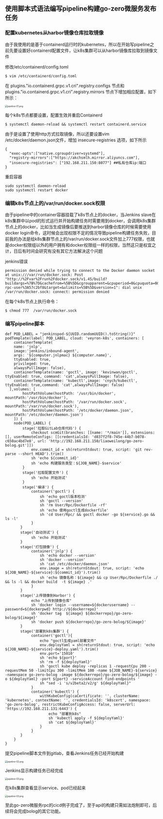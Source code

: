 ## 	使用脚本式语法编写pipeline构建go-zero微服务发布任务

### 配置kubernetes从harbor镜像仓库拉取镜像

由于我使用的是基于containerd运行时的kubernetes，所以在开始写pipeline之前先要设置好containerd配置文件，让k8s集群可以从harbor镜像库拉取到镜像文件

修改/etc/containerd/config.toml

```shell
$ vim /etc/containerd/config.toml
```
在 plugins."io.containerd.grpc.v1.cri".registry.configs 节点和 plugins."io.containerd.grpc.v1.cri".registry.mirrors 节点下增加相应配置，如下所示：

<img src="./images/pipeline/pipeline-01.png" alt="pipeline-01.png" style="zoom:50%;" />

每个k8s节点都要设置，配置生效并重启Containerd

```shell
$ systemctl daemon-reload && systemctl restart containerd.service
```

由于是设置了使用http方式拉取镜像，所以还要设置vim /etc/docker/daemon.json文件，增加 insecure-registries 选项，如下所示

```shell
{
  "exec-opts":["native.cgroupdriver=systemd"],
  "registry-mirrors":["https://akchsmlh.mirror.aliyuncs.com"],
  "insecure-registries": ["192.168.211.150:8077"] ##私有仓库ip:端口
}
```
重启容器

```shell
sudo systemctl daemon-reload  
sudo systemctl restart docker
```

###  编辑k8s节点上的/var/run/docker.sock权限

由于pipeline中的container容器挂载了k8s节点上的docker，当Jenkins slave在k8s集群中以pod的形式运行并开始构建任务时需要用到docker，会调用k8s集群节点上的docker，比如当生成镜像后要推送到harbor镜像仓库的时候需要使用docker login命令，这时候会出现权限不足的情况导致pipeline构建任务失败，目前我的办法是给k8s集群节点上的/var/run/docker.sock文件加上777权限，也就是docker权限组以外的用户拥有和docker权限组一样的权限，当然这只是权宜之计，日后有时间会研究有没有其它方法解决这个问题

jenkins错误

```shell
permission denied while trying to connect to the Docker daemon socket at unix:///var/run/docker.sock: Post "http://%2Fvar%2Frun%2Fdocker.sock/v1.45/build?buildargs=%7B%7D&cachefrom=%5B%5D&cgroupparent=&cpuperiod=0&cpuquota=0&cpusetcpus=&cpusetmems=&cpushares=0&dockerfile=Dockerfile&labels=%7B%7D&memory=0&memswap=0&networkmode=default&rm=1&shmsize=0&t=bolog-rpc-user%3A57c2bf8&target=&ulimits=%5B%5D&version=1": dial unix /var/run/docker.sock: connect: permission denied
```

在每个k8s节点上执行命令：

```shell
$ chmod 777  /var/run/docker.sock
```
### 编写pipeline脚本

```shell
def POD_LABEL = "jenkinspod-${UUID.randomUUID().toString()}"
podTemplate(label: POD_LABEL, cloud: 'veyron-k8s', containers: [
    containerTemplate(
    name: 'jnlp', 
    image:'jenkins/inbound-agent', 
    args: '${computer.jnlpmac} ${computer.name}',
    ttyEnabled: true,
    privileged: true,
    alwaysPullImage: false),
    containerTemplate(name: 'goctl', image: 'kevinwan/goctl', ttyEnabled: true, command: 'cat',alwaysPullImage: false),
    containerTemplate(name: 'kubectl',image: 'cnych/kubectl', ttyEnabled: true,command: 'cat',alwaysPullImage: false)
  ],volumes: [
        hostPathVolume(hostPath: '/usr/bin/docker', mountPath:'/usr/bin/docker'),
        hostPathVolume(hostPath: '/var/run/docker.sock', mountPath:'/var/run/docker.sock'),
        hostPathVolume(hostPath: '/etc/docker/daemon.json', mountPath:'/etc/docker/daemon.json')
    ]) {
    node(POD_LABEL) {
        stage('拉取GitLab仓库代码') {
            checkout scmGit(branches: [[name: '*/main']], extensions: [], userRemoteConfigs: [[credentialsId: 'd837f2f8-745e-44b7-b078-c650ac4bd7e8', url: 'http://192.168.211.150/liaoweilong/go-zero-bolog.git']])
            env.commit_id = sh(returnStdout: true, script: 'git rev-parse --short HEAD').trim()
            sh 'echo ${commit_id}'
            sh 'echo 构建服务类型：${JOB_NAME}-$service'
        }
        stage('拉取配置文件') {
            sh 'echo 开始测试'
        }
        stage('编译') {
            container('goctl') {
                sh 'echo goctl版本检测'
                sh 'goctl --version'
                sh 'rm User/Rpc/Dockerfile -rf'
                sh 'echo 使用goctl生成dockerfile'
                sh 'cd User/Rpc/ && goctl docker -go ${service}.go && ls -l'
            }
       }
       stage('自动测试') {
            sh 'echo 开始测试'
       }
       stage('打包镜像') {
            container('jnlp') {
                sh 'echo docker --version'
                sh 'docker --version'
                sh 'cat /etc/docker/daemon.json'
                env.image = sh(returnStdout: true, script: 'echo ${JOB_NAME}-${service}:${commit_id}').trim()
                sh 'echo 镜像名称：${image} && cp User/Rpc/Dockerfile ./  && ls -l && docker build  -t ${image} .'
            }    
       }
       stage('上传镜像到Harbor') {
            echo "上传到镜像仓库"
            sh 'docker login --username=${dockerusername} --password=${dockerpwd} http://${dockerrepo}'
            sh 'docker tag  ${image} ${dockerrepo}/go-zero-bolog/${image}'
            sh 'docker push ${dockerrepo}/go-zero-bolog/${image}'
       }
       stage('部署到k8s集群') {
            container('goctl'){
                echo "goctl生成yaml部署文件"
                env.deployYaml = sh(returnStdout: true, script: 'echo ${JOB_NAME}-${service}-deploy.yaml').trim()
                env.port='15010'
                sh 'echo ${port}'
                sh 'rm -f ${deployYaml}'
                sh 'goctl kube deploy -replicas 1 -requestCpu 200 -requestMem 50 -limitCpu 300 -limitMem 100 -name ${JOB_NAME}-${service} -namespace go-zero-bolog -image ${dockerrepo}/go-zero-bolog/${image} -o ${deployYaml} -port ${port} -serviceAccount find-endpoints '
                sh "sed -i 's/v2beta2/v2/g' ${deployYaml}"
            }
            container('kubectl') {
                withKubeConfig(caCertificate: '', clusterName: 'kubernetes', contextName: '', credentialsId: 'k8scert', namespace: 'go-zero-bolog', restrictKubeConfigAccess: false, serverUrl: 'https://192.168.211.131:6443') {
                    echo "部署到k8s"
                    sh 'kubectl apply -f ${deployYaml}'
                    sh 'cat ${deployYaml}'
                }
            }
       }
    }
}
```

提交pipeline脚本文件到gitlab，查看Jenkins任务已经开始构建

<img src="./images/pipeline/pipeline-02.png" alt="pipeline-02.png" style="zoom:50%;" />

Jenkins显示构建任务已经完成

<img src="./images/pipeline/pipeline-03.png" alt="pipeline-03.png" style="zoom:50%;" />

在k8s集群查看显示service、pod已经起来

<img src="./images/pipeline/pipeline-03.png" alt="pipeline-03.png" style="zoom:50%;" />

至此go-zero微服务rpc的cicd例子完成了，至于api的构建只需如法炮制即可，后续将会完成bolog的其它功能。